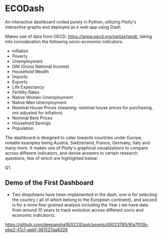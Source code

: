 # ECODash
An interactive dashboard coded purely in Python, utilizing Plotly's interactive graphs and deployed as a web app using Dash

Makes use of data from OECD: https://www.oecd.org/switzerland/, taking into consideration the following socio-economic indicators:

- Inflation
- Poverty
- Unemployment
- GNI (Gross National Income)
- Household Wealth
- Imports
- Exports
- Life Expectancy
- Fertility Rates
- Native Women Unemployment
- Native Men Unemployment
- Nominal House Prices (meaning: nominal house prices for purchasing, not adjusted for inflation)
- Nominal Rent Prices
- Household Savings
- Population

The dashboard is designed to cater towards countries under Europe, notable examples being Austria, Switzerland, France, Germany, Italy and many more. It makes use of Plotly's graphical visualizations to compare across different indicators, and derive answers to certain research questions, few of which are highlighted below:

Q1. 
## Demo of the First Dashboard

- Two dropdowns have been implemented in the dash, one is for selecting the country ( all of which belong to the European continent), and second is for a more fine-grained analysis including the Year ( we have data from around 10 years to track evolution across different socio and economic indicators).


https://github.com/deepansha16/ECODash/assets/49023785/9fa7f05b-ebe2-41c1-aebf-361527aa8228


